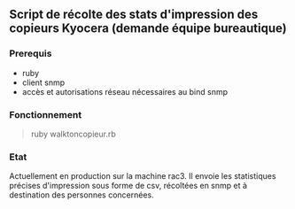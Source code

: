 ## Script de récolte des stats d'impression des copieurs Kyocera (demande équipe bureautique)
### Prerequis

- ruby
- client snmp
- accès et autorisations réseau nécessaires au bind snmp

### Fonctionnement

> ruby walktoncopieur.rb

### Etat

Actuellement en production sur la machine rac3. Il envoie les statistiques précises d'impression sous forme de csv, récoltées en snmp et à destination des personnes concernées.
